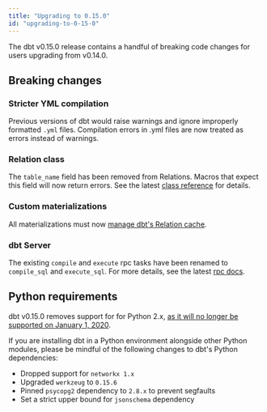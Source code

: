 ```yaml
---
title: "Upgrading to 0.15.0"
id: "upgrading-to-0-15-0"
---
```


The dbt v0.15.0 release contains a handful of breaking code changes for users upgrading from v0.14.0.

## Breaking changes

### Stricter YML compilation
 
Previous versions of dbt would raise warnings and ignore improperly formatted `.yml` files.
Compilation errors in .yml files are now treated as errors instead of warnings.

### Relation class

The `table_name` field has been removed from Relations. Macros that
expect this field will now return errors. See the latest 
[class reference](class-reference#Relation) for details.

### Custom materializations

All materializations must now [manage dbt's Relation cache](creating-new-materializations#update-the-relation-cache).

### dbt Server

The existing `compile` and `execute` rpc tasks have been renamed to `compile_sql` and `execute_sql`.
For more details, see the latest [rpc docs](rpc).

## Python requirements

dbt v0.15.0 removes support for for Python 2.x, [as it will no longer be supported on January 1, 2020](https://www.python.org/dev/peps/pep-0373/).

If you are installing dbt in a Python environment alongside other Python modules,
please be mindful of the following changes to dbt's Python dependencies:

- Dropped support for `networkx 1.x`
- Upgraded `werkzeug` to `0.15.6`
- Pinned `psycopg2` dependency to `2.8.x` to prevent segfaults
- Set a strict upper bound for `jsonschema` dependency
